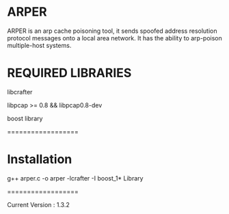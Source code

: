 ARPER
=====

ARPER is an arp cache poisoning tool, it sends spoofed address resolution protocol messages onto a local area network.  It has the ability to arp-poison multiple-host systems.

REQUIRED LIBRARIES
==================

libcrafter

libpcap >= 0.8 && libpcap0.8-dev 

boost library

==================

Installation
==================

g++ arper.c -o arper -lcrafter -I boost_1* Library


==================

Current Version : 1.3.2
